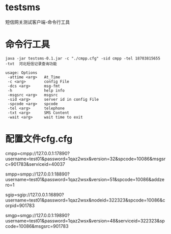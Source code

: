 # testsms
短信网关测试客户端-命令行工具

# 命令行工具
```
java -jar testsms-0.1.jar -c "./cmpp.cfg" -sid cmpp -tel 18703815655  -txt  河北短信记录查询功能

usage: Options
 -attime <arg>   At_Time
 -c <arg>        config File
 -dcs <arg>      msg-fmt
 -h              help info
 -msgsrc <arg>   msgsrc
 -sid <arg>      server id in config File
 -spcode <arg>   spcode
 -tel <arg>      telephone
 -txt <arg>      SMS Content
 -wait <arg>     wait time to exit

```

# 配置文件cfg.cfg

cmpp=cmpp://127.0.0.1:17890?username=test01&password=1qaz2wsx&version=32&spcode=10086&msgsrc=901783&serviceid=40037

smpp=smpp://127.0.0.1:18890?username=test01&password=1qaz2wsx&version=51&spcode=10086&addzero=1

sgip=sgip://127.0.0.1:16890?username=test01&password=1qaz2wsx&nodeid=322323&spcode=10086&corpid=901783

smgp=smgp://127.0.0.1:19890?username=test01&password=1qaz2wsx&version=48&serviceid=322323&spcode=10086&msgsrc=901783


